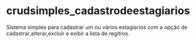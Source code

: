 # crudsimples_cadastrodeestagiarios
Sistema simples para cadastrar um ou vários estagiarios
com a opção de cadastrar,alterar,excluir e exibir a lista de regitros.

